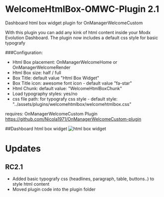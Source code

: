 WelcomeHtmlBox-OMWC-Plugin 2.1
==========================

Dashboard html box widget plugin for OnManagerWelcomeCustom

With this plugin you can add any kink of html content inside your Modx Evolution Dashboard.
The plugin now includes a default css style for basic typografy 

###Configuration:

* Html Box placement: OnManagerWelcomeHome or OnManagerWelcomeRender
* Html Box size:  half / full
* Box Title: default value "Html Box Widget"
* Box Title icon: awesome font icon - default value "fa-star"
* Html Chunk: default value: "WelcomeHtmlBoxChunk"
* Load typography styles: yes/no 
* css file path: for typografy css style -  default style: "../assets/plugins/welcomehtmlbox/welcomehtmlbox.css" 

requires: OnManagerWelcomeCustom Plugin https://github.com/Nicola1971/OnManagerWelcomeCustom-plugin

##Dashboard html box widget
![html box widget](https://raw.githubusercontent.com/Nicola1971/WelcomeHtmlBox-OMWC-Plugin/master/htmlbox.jpg)

# Updates

## RC2.1

* Added basic typografy css (headlines, paragraph, table, buttons..) to style html content
* Moved plugin code into the plugin folder

